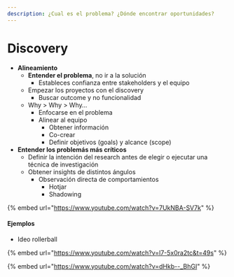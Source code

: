 ```yaml
---
description: ¿Cual es el problema? ¿Dónde encontrar oportunidades?
---
```


# Discovery

* **Alineamiento**
  * **Entender el problema**, no ir a la solución
    * Estableces confianza entre stakeholders y el equipo
  * Empezar los proyectos con el discovery
    * Buscar outcome y no funcionalidad
  * Why > Why > Why…
    * Enfocarse en el problema
    * Alinear al equipo
      * Obtener información
      * Co-crear
      * Definir objetivos (goals) y alcance (scope)
* **Entender los problemás más críticos**
  * Definir la intención del research antes de elegir o ejecutar una técnica de investigación
  * Obtener insights de distintos ángulos
    * Observación directa de comportamientos
      * Hotjar
      * Shadowing

{% embed url="https://www.youtube.com/watch?v=7UkNBA-SV7k" %}

#### Ejemplos

* Ideo rollerball

{% embed url="https://www.youtube.com/watch?v=l7-5x0ra2tc&t=49s" %}

{% embed url="https://www.youtube.com/watch?v=dHkb--_BhGI" %}
